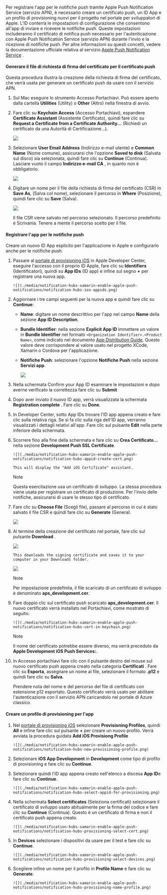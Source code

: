 

Per registrare l'app per le notifiche push tramite Apple Push Notification Service (servizio APN), è necessario creare un certificato push, un ID App e un profilo di provisioning nuovi per il progetto nel portale per sviluppatori di Apple. L'ID conterrà le impostazioni di configurazione che consentono all'app di inviare e ricevere le notifiche push. Queste impostazioni includeranno il certificato di notifica push necessario per l'autenticazione con Apple Push Notification Service (servizio APN) durante l'invio e la ricezione di notifiche push. Per altre informazioni su questi concetti, vedere la documentazione ufficiale relativa al servizio [Apple Push Notification Service](http://go.microsoft.com/fwlink/p/?LinkId=272584) .

#### <a name="generate-the-certificate-signing-request-file-for-the-push-certificate"></a>Generare il file di richiesta di firma del certificato per il certificato push
Questa procedura illustra la creazione della richiesta di firma del certificato, che verrà usata per generare un certificato push da usare con il servizio APN.

1. Sul Mac eseguire lo strumento Accesso Portachiavi. Può essere aperto dalla cartella **Utilities** (Utility) o **Other** (Altro) nella finestra di avvio.
2. Fare clic su **Keychain Access** (Accesso Portachiavi), espandere **Certificate Assistant** (Assistente Certificato), quindi fare clic su **Request a Certificate from a Certificate Authority...** (Richiedi un certificato da una Autorità di Certificazione...).
   
      ![](./media/notification-hubs-xamarin-enable-apple-push-notifications/notification-hubs-request-cert-from-ca.png)
3. Selezionare **User Email Address** (Indirizzo e-mail utente) e **Common Name** (Nome comune), assicurarsi che l'opzione **Saved to disk** (Salvata sul disco) sia selezionata, quindi fare clic su **Continue** (Continua). Lasciare vuoto il campo **Indirizzo e-mail CA** , in quanto non è obbligatorio.
   
      ![](./media/notification-hubs-xamarin-enable-apple-push-notifications/notification-hubs-csr-info.png)
4. Digitare un nome per il file della richiesta di firma del certificato (CSR) in **Save As**, (Salva col nome), selezionare il percorso in **Where** (Posizione), quindi fare clic su **Save** (Salva).
   
      ![](./media/notification-hubs-xamarin-enable-apple-push-notifications/notification-hubs-save-csr.png)
   
      Il file CSR viene salvato nel percorso selezionato. Il percorso predefinito è Scrivania. Tenere a mente il percorso scelto per il file.

#### <a name="register-your-app-for-push-notifications"></a>Registrare l'app per le notifiche push
Creare un nuovo ID App esplicito per l'applicazione in Apple e configurarlo anche per le notifiche push.  

1. Passare al [portale di provisioning iOS](http://go.microsoft.com/fwlink/p/?LinkId=272456) in Apple Developer Center, eseguire l'accesso con il proprio ID Apple, fare clic su **Identifiers** (Identificatori), quindi su **App IDs** (ID app) e infine sul segno **+** per registrare una nuova app.
   
       ![](./media/notification-hubs-xamarin-enable-apple-push-notifications/notification-hubs-ios-appids.png)
2. Aggiornare i tre campi seguenti per la nuova app e quindi fare clic su **Continue**:
   
   * **Name**: digitare un nome descrittivo per l'app nel campo **Name** della sezione **App ID Description**.
   * **Bundle Identifier**: nella sezione **Explicit App ID** immettere un valore in **Bundle Identifier** nel formato `<Organization Identifier>.<Product Name>`, come indicato nel documento [App Distribution Guide](https://developer.apple.com/library/mac/documentation/IDEs/Conceptual/AppDistributionGuide/ConfiguringYourApp/ConfiguringYourApp.html#//apple_ref/doc/uid/TP40012582-CH28-SW8). Questo valore deve corrispondere al valore usato nel progetto XCode, Xamarin o Cordova per l'applicazione.
   * **Notifiche Push**: selezionare l'opzione **Notifiche Push** nella sezione **Servizi app**.
     
     ![](./media/notification-hubs-xamarin-enable-apple-push-notifications/notification-hubs-new-appid-info.png)
3. Nella schermata Confirm your App ID esaminare le impostazioni e dopo averne verificato la correttezza fare clic su **Submit**
4. Dopo aver inviato il nuovo ID app, verrà visualizzata la schermata **Registration complete** . Fare clic su **Done**.
5. In Developer Center, sotto App IDs trovare l'ID app appena creato e fare clic sulla relativa riga. Se si fa clic sulla riga dell'ID app, verranno visualizzati i dettagli relativi all'app. Fare clic sul pulsante **Edit** nella parte inferiore della schermata.
6. Scorrere fino alla fine della schermata e fare clic su **Crea Certificato...** nella sezione **Development Push SSL Certificate**.
   
       ![](./media/notification-hubs-xamarin-enable-apple-push-notifications/notification-hubs-appid-create-cert.png)
   
       This will display the "Add iOS Certificate" assistant.
   
   > [!NOTE]
   > Questa esercitazione usa un certificato di sviluppo. La stessa procedura viene usata per registrare un certificato di produzione. Per l'invio delle notifiche, assicurarsi di usare lo stesso tipo di certificato.
   > 
   > 
7. Fare clic su **Choose File** (Scegli file), passare al percorso in cui è stato salvato il file CSR e quindi fare clic su **Generate** (Genera).
   
      ![](./media/notification-hubs-xamarin-enable-apple-push-notifications/notification-hubs-appid-cert-choose-csr.png)
8. Al termine della creazione del certificato nel portale, fare clic sul pulsante **Download** .
   
      ![](./media/notification-hubs-xamarin-enable-apple-push-notifications/notification-hubs-appid-download-cert.png)
   
       This downloads the signing certificate and saves it to your computer in your Downloads folder.
   
      ![](./media/notification-hubs-enable-apple-push-notifications/notification-hubs-cert-downloaded.png)
   
   > [!NOTE]
   > Per impostazione predefinita, il file scaricato di un certificato di sviluppo è denominato **aps_development.cer**.
   > 
   > 
9. Fare doppio clic sul certificato push scaricato **aps_development.cer**. Il nuovo certificato verrà installato nel Portachiavi, come mostrato di seguito:
   
       ![](./media/notification-hubs-xamarin-enable-apple-push-notifications/notification-hubs-cert-in-keychain.png)
   
   > [!NOTE]
   > Il nome del certificato potrebbe essere diverso, ma verrà preceduto da **Apple Development iOS Push Services:**.
   > 
   > 
10. In Accesso portachiavi fare clic con il pulsante destro del mouse sul nuovo certificato push appena creato nella categoria **Certificati** . Fare clic su **Esporta**, assegnare un nome al file, selezionare il formato **.p12** e quindi fare clic su **Salva**.
    
    Prendere nota del nome e del percorso del file di certificato con estensione p12 esportato. Questo certificato verrà usato per abilitare l'autenticazione con il servizio APN caricandolo nel portale di Azure classico.

#### <a name="create-a-provisioning-profile-for-the-app"></a>Creare un profilo di provisioning per l'app
1. Nel <a href="http://go.microsoft.com/fwlink/p/?LinkId=272456" target="_blank">portale di provisioning iOS</a> selezionare **Provisioning Profiles**, quindi **All** e infine fare clic sul pulsante **+** per creare un nuovo profilo. Verrà avviata la procedura guidata **Add iOS Provisiong Profile**
   
       ![](./media/notification-hubs-xamarin-enable-apple-push-notifications/notification-hubs-new-provisioning-profile.png)
2. Selezionare **iOS App Development** in **Development** come tipo di profilo di provisioning e fare clic su **Continue**.
3. Selezionare quindi l'ID app appena creato nell'elenco a discesa **App ID**e fare clic su **Continue**.
   
       ![](./media/notification-hubs-xamarin-enable-apple-push-notifications/notification-hubs-select-appid-for-provisioning.png)
4. Nella schermata **Select certificates** (Seleziona certificati) selezionare il certificato di sviluppo usato abitualmente per la firma del codice e fare clic su **Continue** (Continua). Questo è un certificato di firma e non il certificato push appena creato.
   
       ![](./media/notification-hubs-xamarin-enable-apple-push-notifications/notification-hubs-provisioning-select-cert.png)
5. In **Devices** selezionare i dispositivi da usare per il test e fare clic su **Continue**.
   
       ![](./media/notification-hubs-xamarin-enable-apple-push-notifications/notification-hubs-provisioning-select-devices.png)
6. Scegliere infine un nome per il profilo in **Profile Name** e fare clic su **Generate**.
   
       ![](./media/notification-hubs-xamarin-enable-apple-push-notifications/notification-hubs-provisioning-name-profile.png)



<!--HONumber=Jan17_HO3-->


